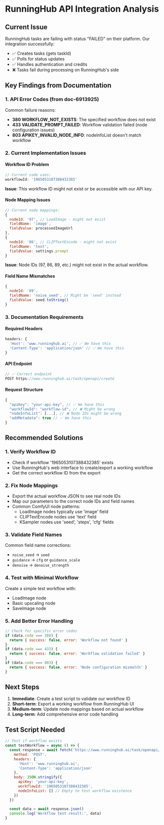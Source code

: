 # RunningHub API Integration Analysis

## Current Issue
RunningHub tasks are failing with status "FAILED" on their platform. Our integration successfully:
- ✅ Creates tasks (gets taskId)
- ✅ Polls for status updates
- ✅ Handles authentication and credits
- ❌ Tasks fail during processing on RunningHub's side

## Key Findings from Documentation

### 1. API Error Codes (from doc-6913925)
Common failure reasons:
- **380 WORKFLOW_NOT_EXISTS**: The specified workflow does not exist
- **433 VALIDATE_PROMPT_FAILED**: Workflow validation failed (node configuration issues)
- **803 APIKEY_INVALID_NODE_INFO**: nodeInfoList doesn't match workflow

### 2. Current Implementation Issues

#### Workflow ID Problem
```javascript
// Current code uses:
workflowId: '1965053107388432385'
```
**Issue**: This workflow ID might not exist or be accessible with our API key.

#### Node Mapping Issues
```javascript
// Current node mappings:
{
  nodeId: '97', // LoadImage - might not exist
  fieldName: 'image',
  fieldValue: processedImageUrl
},
{
  nodeId: '86', // CLIPTextEncode - might not exist
  fieldName: 'text', 
  fieldValue: settings.prompt
}
```
**Issue**: Node IDs (97, 86, 89, etc.) might not exist in the actual workflow.

#### Field Name Mismatches
```javascript
{
  nodeId: '89',
  fieldName: 'noise_seed', // Might be 'seed' instead
  fieldValue: seed.toString()
}
```

### 3. Documentation Requirements

#### Required Headers
```javascript
headers: {
  'Host': 'www.runninghub.ai', // ✅ We have this
  'Content-Type': 'application/json' // ✅ We have this
}
```

#### API Endpoint
```javascript
// ✅ Correct endpoint
POST https://www.runninghub.ai/task/openapi/create
```

#### Request Structure
```javascript
{
  "apiKey": "your-api-key", // ✅ We have this
  "workflowId": "workflow-id", // ❌ Might be wrong
  "nodeInfoList": [...], // ❌ Node IDs might be wrong
  "addMetadata": true // ✅ We have this
}
```

## Recommended Solutions

### 1. Verify Workflow ID
- Check if workflow '1965053107388432385' exists
- Use RunningHub's web interface to create/export a working workflow
- Get the correct workflow ID from the export

### 2. Fix Node Mappings
- Export the actual workflow JSON to see real node IDs
- Map our parameters to the correct node IDs and field names
- Common ComfyUI node patterns:
  - LoadImage nodes typically use 'image' field
  - CLIPTextEncode nodes use 'text' field
  - KSampler nodes use 'seed', 'steps', 'cfg' fields

### 3. Validate Field Names
Common field name corrections:
- `noise_seed` → `seed`
- `guidance` → `cfg` or `guidance_scale`
- `denoise` → `denoise_strength`

### 4. Test with Minimal Workflow
Create a simple test workflow with:
- LoadImage node
- Basic upscaling node
- SaveImage node

### 5. Add Better Error Handling
```javascript
// Check for specific error codes
if (data.code === 380) {
  return { success: false, error: 'Workflow not found' }
}
if (data.code === 433) {
  return { success: false, error: 'Workflow validation failed' }
}
if (data.code === 803) {
  return { success: false, error: 'Node configuration mismatch' }
}
```

## Next Steps

1. **Immediate**: Create a test script to validate our workflow ID
2. **Short-term**: Export a working workflow from RunningHub UI
3. **Medium-term**: Update node mappings based on actual workflow
4. **Long-term**: Add comprehensive error code handling

## Test Script Needed
```javascript
// Test if workflow exists
const testWorkflow = async () => {
  const response = await fetch('https://www.runninghub.ai/task/openapi/create', {
    method: 'POST',
    headers: {
      'Host': 'www.runninghub.ai',
      'Content-Type': 'application/json'
    },
    body: JSON.stringify({
      apiKey: 'your-api-key',
      workflowId: '1965053107388432385',
      nodeInfoList: [] // Empty to test workflow existence
    })
  })
  
  const data = await response.json()
  console.log('Workflow test result:', data)
}
```